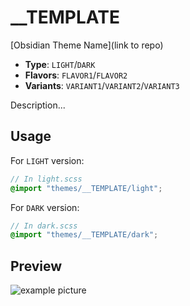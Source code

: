 # \_\_TEMPLATE

[Obsidian Theme Name](link to repo)

- **Type**: `LIGHT`/`DARK`
- **Flavors**: `FLAVOR1`/`FLAVOR2`
- **Variants**: `VARIANT1`/`VARIANT2`/`VARIANT3`

Description...

## Usage

For `LIGHT` version:

```scss
// In light.scss
@import "themes/__TEMPLATE/light";
```

For `DARK` version:

```scss
// In dark.scss
@import "themes/__TEMPLATE/dark";
```

## Preview

![example picture](image)
